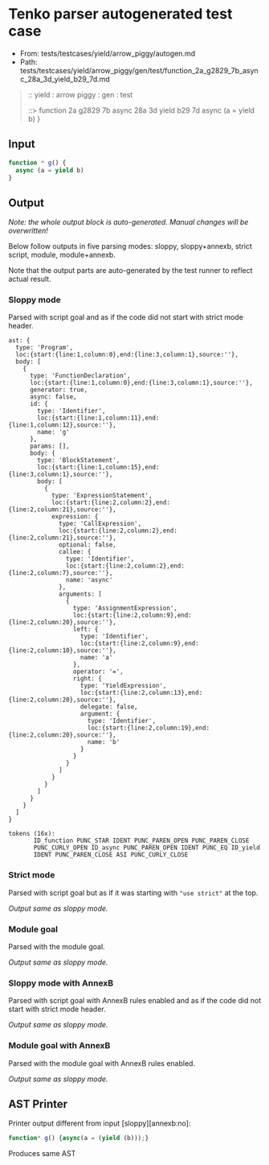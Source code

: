 # Tenko parser autogenerated test case

- From: tests/testcases/yield/arrow_piggy/autogen.md
- Path: tests/testcases/yield/arrow_piggy/gen/test/function_2a_g2829_7b_async_28a_3d_yield_b29_7d.md

> :: yield : arrow piggy : gen : test
>
> ::> function 2a g2829 7b async 28a 3d yield b29 7d
>            async (a = yield b)
>          }

## Input


`````js
function * g() {
  async (a = yield b)
}
`````

## Output

_Note: the whole output block is auto-generated. Manual changes will be overwritten!_

Below follow outputs in five parsing modes: sloppy, sloppy+annexb, strict script, module, module+annexb.

Note that the output parts are auto-generated by the test runner to reflect actual result.

### Sloppy mode

Parsed with script goal and as if the code did not start with strict mode header.

`````
ast: {
  type: 'Program',
  loc:{start:{line:1,column:0},end:{line:3,column:1},source:''},
  body: [
    {
      type: 'FunctionDeclaration',
      loc:{start:{line:1,column:0},end:{line:3,column:1},source:''},
      generator: true,
      async: false,
      id: {
        type: 'Identifier',
        loc:{start:{line:1,column:11},end:{line:1,column:12},source:''},
        name: 'g'
      },
      params: [],
      body: {
        type: 'BlockStatement',
        loc:{start:{line:1,column:15},end:{line:3,column:1},source:''},
        body: [
          {
            type: 'ExpressionStatement',
            loc:{start:{line:2,column:2},end:{line:2,column:21},source:''},
            expression: {
              type: 'CallExpression',
              loc:{start:{line:2,column:2},end:{line:2,column:21},source:''},
              optional: false,
              callee: {
                type: 'Identifier',
                loc:{start:{line:2,column:2},end:{line:2,column:7},source:''},
                name: 'async'
              },
              arguments: [
                {
                  type: 'AssignmentExpression',
                  loc:{start:{line:2,column:9},end:{line:2,column:20},source:''},
                  left: {
                    type: 'Identifier',
                    loc:{start:{line:2,column:9},end:{line:2,column:10},source:''},
                    name: 'a'
                  },
                  operator: '=',
                  right: {
                    type: 'YieldExpression',
                    loc:{start:{line:2,column:13},end:{line:2,column:20},source:''},
                    delegate: false,
                    argument: {
                      type: 'Identifier',
                      loc:{start:{line:2,column:19},end:{line:2,column:20},source:''},
                      name: 'b'
                    }
                  }
                }
              ]
            }
          }
        ]
      }
    }
  ]
}

tokens (16x):
       ID_function PUNC_STAR IDENT PUNC_PAREN_OPEN PUNC_PAREN_CLOSE
       PUNC_CURLY_OPEN ID_async PUNC_PAREN_OPEN IDENT PUNC_EQ ID_yield
       IDENT PUNC_PAREN_CLOSE ASI PUNC_CURLY_CLOSE
`````

### Strict mode

Parsed with script goal but as if it was starting with `"use strict"` at the top.

_Output same as sloppy mode._

### Module goal

Parsed with the module goal.

_Output same as sloppy mode._

### Sloppy mode with AnnexB

Parsed with script goal with AnnexB rules enabled and as if the code did not start with strict mode header.

_Output same as sloppy mode._

### Module goal with AnnexB

Parsed with the module goal with AnnexB rules enabled.

_Output same as sloppy mode._

## AST Printer

Printer output different from input [sloppy][annexb:no]:

````js
function* g() {async(a = (yield (b)));}
````

Produces same AST
